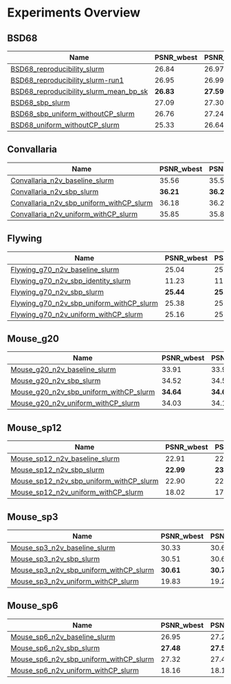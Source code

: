 # Experiments Overview

## BSD68
| Name | PSNR_wbest | PSNR_wlast | bestPSNR_wbest | bestPSNR_wlast | Replacement |
|------|------------|------------|----------------|----------------|-------------|
|[BSD68_reproducibility_slurm](./experiments/BSD68_reproducibility_slurm)            |   26.84   |   26.97   | 26.88 | 26.97 | uniform_withCP |
|[BSD68_reproducibility_slurm-run1](./experiments/BSD68_reproducibility_slurm-run1)  |   26.95   |   26.99   | 26.99 | 27.00 | uniform_withCP | 
|[BSD68_reproducibility_slurm_mean_bp_sk](./experiments/BSD68_reproducibility_slurm_mean_bp_sk) | __26.83__ | __27.59__ | __27.34__ | __27.61__ | mean |
|[BSD68_sbp_slurm](./experiments/BSD68_sbp_slurm)                                    | 27.09 | 27.30 | 27.16 | 27.31 | uniform_withCP |
|[BSD68_sbp_uniform_withoutCP_slurm](./experiments/BSD68_sbp_uniform_withoutCP_slurm)|   26.76   |   27.24   | 26.90 | 27.25 | uniform_withoutCP |
|[BSD68_uniform_withoutCP_slurm](./experiments/BSD68_uniform_withoutCP_slurm)        |   25.33   |   26.64   | 25.39 | 26.64 | uniform_withoutCP |


## Convallaria
| Name | PSNR_wbest | PSNR_wlast | bestPSNR_wbest | bestPSNR_wlast | Replacement |
|------|------------|------------|----------------|----------------|-------------| 
|[Convallaria_n2v_baseline_slurm](./experiments/Convallaria_n2v_baseline_slurm)                    | 35.56 | 35.56 | 35.58 | 35.58 | uniform_withoutCP |
|[Convallaria_n2v_sbp_slurm](./experiments/Convallaria_n2v_sbp_slurm)                              | __36.21__ | __36.29__ | __36.25__ | __36.31__ | uniform_withoutCP |
|[Convallaria_n2v_sbp_uniform_withCP_slurm](./experiments/Convallaria_n2v_sbp_uniform_withCP_slurm)| 36.18 | 36.24 | 36.20 | 36.26 | uniform_withCP |
|[Convallaria_n2v_uniform_withCP_slurm](./experiments/Convallaria_n2v_uniform_withCP_slurm)        | 35.85 | 35.87 | 35.86 | 35.89 | uniform_withCP |


## Flywing
| Name | PSNR_wbest | PSNR_wlast | bestPSNR_wbest | bestPSNR_wlast | Replacement |
|------|------------|------------|----------------|----------------|-------------|
|[Flywing_g70_n2v_baseline_slurm](./experiments/Flywing_g70_n2v_baseline_slurm)                    | 25.04 | 25.00 | 25.07 | 25.04 | uniform_withoutCP |
|[Flywing_g70_n2v_sbp_identity_slurm](./experiments/Flywing_g70_n2v_sbp_identity_slurm)            | 11.23 | 11.23 | 17.68 | 17.68 | identity |
|[Flywing_g70_n2v_sbp_slurm](./experiments/Flywing_g70_n2v_sbp_slurm)                              | __25.44__ | __25.45__ | __25.47__ | __25.49__ | uniform_withoutCP |
|[Flywing_g70_n2v_sbp_uniform_withCP_slurm](./experiments/Flywing_g70_n2v_sbp_uniform_withCP_slurm)| 25.38 | 25.38 | 25.41 | 25.42 | uniform_withCP |
|[Flywing_g70_n2v_uniform_withCP_slurm](./experiments/Flywing_g70_n2v_uniform_withCP_slurm)        | 25.16 | 25.17 | 25.19 | 25.20 | uniform_withCP |


## Mouse_g20
| Name | PSNR_wbest | PSNR_wlast | bestPSNR_wbest | bestPSNR_wlast | Replacement |
|------|------------|------------|----------------|----------------|-------------|
|[Mouse_g20_n2v_baseline_slurm](./experiments/Mouse_g20_n2v_baseline_slurm)                    | 33.91 | 33.93 | 33.93 | 33.94 | uniform_withoutCP |
|[Mouse_g20_n2v_sbp_slurm](./experiments/Mouse_g20_n2v_sbp_slurm)                              | 34.52 | 34.57 | 34.55 | 34.59 | uniform_withoutCP |
|[Mouse_g20_n2v_sbp_uniform_withCP_slurm](./experiments/Mouse_g20_n2v_sbp_uniform_withCP_slurm)| __34.64__ | __34.63__ | __34.64__ | __34.65__ | uniform_withCP |
|[Mouse_g20_n2v_uniform_withCP_slurm](./experiments/Mouse_g20_n2v_uniform_withCP_slurm)        | 34.03 | 34.11 | 34.06 | 34.12 | uniform_withCP |


## Mouse_sp12
| Name | PSNR_wbest | PSNR_wlast | bestPSNR_wbest | bestPSNR_wlast | Replacement |
|------|------------|------------|----------------|----------------|-------------|
|[Mouse_sp12_n2v_baseline_slurm](./experiments/Mouse_sp12_n2v_baseline_slurm)                    | 22.91 | 22.96 | 33.45 | 33.49 | uniform_withoutCP |
|[Mouse_sp12_n2v_sbp_slurm](./experiments/Mouse_sp12_n2v_sbp_slurm)                              | __22.99__ | __23.07__ | __34.36__ | __34.52__ | uniform_withoutCP |
|[Mouse_sp12_n2v_sbp_uniform_withCP_slurm](./experiments/Mouse_sp12_n2v_sbp_uniform_withCP_slurm)| 22.90 | 22.99 | 34.10 | 34.19 | uniform_withCP |
|[Mouse_sp12_n2v_uniform_withCP_slurm](./experiments/Mouse_sp12_n2v_uniform_withCP_slurm)        | 18.02 | 17.99 | 21.00 | 20.99 | uniform_withCP |


## Mouse_sp3
| Name | PSNR_wbest | PSNR_wlast | bestPSNR_wbest | bestPSNR_wlast | Replacement |
|------|------------|------------|----------------|----------------|-------------|
|[Mouse_sp3_n2v_baseline_slurm](./experiments/Mouse_sp3_n2v_baseline_slurm)                    | 30.33 | 30.60 | 34.94 | 35.17 | uniform_withoutCP |
|[Mouse_sp3_n2v_sbp_slurm](./experiments/Mouse_sp3_n2v_sbp_slurm)                              | 30.51 | 30.66 | 35.63 | __35.91__ | uniform_withoutCP |
|[Mouse_sp3_n2v_sbp_uniform_withCP_slurm](./experiments/Mouse_sp3_n2v_sbp_uniform_withCP_slurm)| __30.61__ | __30.71__ | __35.64__ | 35.74 | uniform_withCP |
|[Mouse_sp3_n2v_uniform_withCP_slurm](./experiments/Mouse_sp3_n2v_uniform_withCP_slurm)        | 19.83 | 19.23 | 21.79 | 21.32 | uniform_withCP |

## Mouse_sp6
| Name | PSNR_wbest | PSNR_wlast | bestPSNR_wbest | bestPSNR_wlast | Replacement |
|------|------------|------------|----------------|----------------|-------------|
|[Mouse_sp6_n2v_baseline_slurm](./experiments/Mouse_sp6_n2v_baseline_slurm)                    | 26.95 | 27.27 | 34.05 | 34.24 | uniform_withoutCP |
|[Mouse_sp6_n2v_sbp_slurm](./experiments/Mouse_sp6_n2v_sbp_slurm)                              | __27.48__ | __27.50__ | __35.43__ | __35.47__ | uniform_withoutCP |
|[Mouse_sp6_n2v_sbp_uniform_withCP_slurm](./experiments/Mouse_sp6_n2v_sbp_uniform_withCP_slurm)| 27.32 | 27.48 | 34.96 | 35.32 | uniform_withCP |
|[Mouse_sp6_n2v_uniform_withCP_slurm](./experiments/Mouse_sp6_n2v_uniform_withCP_slurm)        | 18.16 | 18.13 | 20.76 | 20.69 | uniform_withCP |
